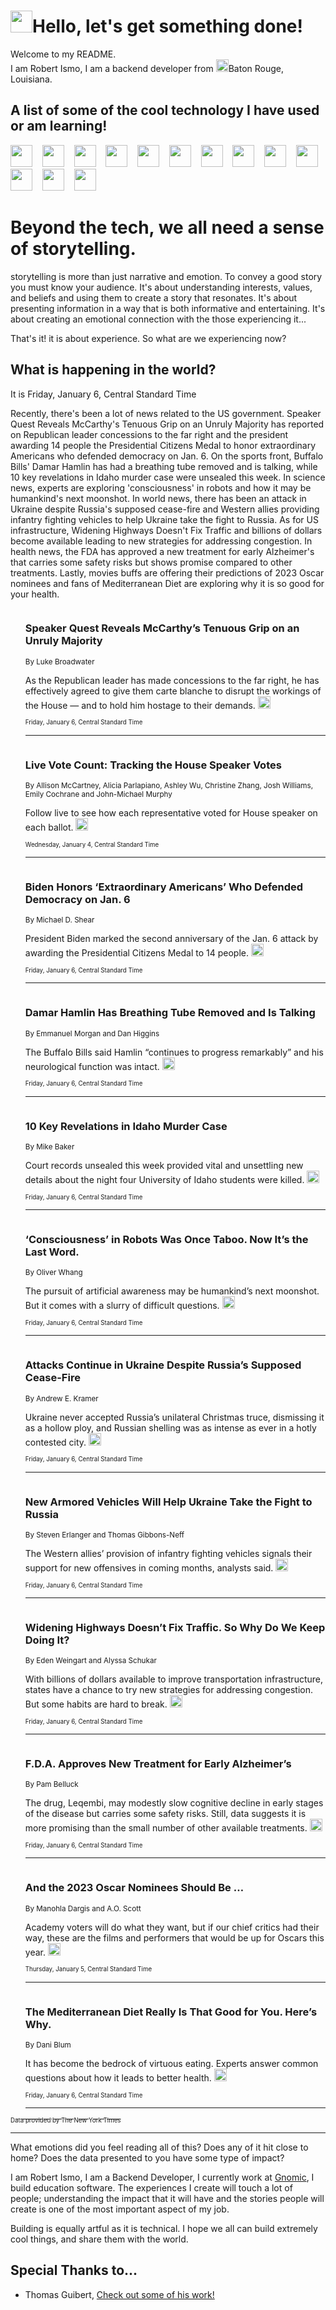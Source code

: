 <h1><img src="https://emojis.slackmojis.com/emojis/images/1643514375/3493/hot-coffee.gif?1643514375" width="35"/>Hello, let's get something done!</h1>

<p>Welcome to my README.<br/>
I am Robert Ismo, I am a backend developer from <img src="https://emojis.slackmojis.com/emojis/images/1638395689/50435/moulin_rouge.png?1638395689" width="20"/>Baton Rouge, Louisiana.</p>
<h2>A list of some of the cool technology I have used or am learning!</h2>
<p>
<img src="https://emojis.slackmojis.com/emojis/images/1643516091/21142/meow_bongotap.gif?1643516091" width="35" alt="">
<img src="https://img.shields.io/badge/Favorite%20Frontend%20Framework-SvelteKit-f83903" alt="">
<img src="https://img.shields.io/badge/Second%20Favorite-Vue-40b581" alt="">
<img src="https://img.shields.io/badge/Most%20Used%20Runtime-Nodejs-78b061" alt="">
<img src="https://emojis.slackmojis.com/emojis/images/1643517416/34482/fire.gif?1643517416" width="35" alt="">
<img src="https://img.shields.io/badge/Javascript%20But%20Better-Typescript-0078ca" alt="">
<img src="https://img.shields.io/badge/Favorite%20Language-Elixir-3e244d" alt="">
<img src="https://img.shields.io/badge/Containerize%20Everything-Docker-6ac9ef" alt="">
<img src="https://emojis.slackmojis.com/emojis/images/1643514596/5999/meow_party.gif?1643514596" width="35" alt="">
<img src="https://img.shields.io/badge/API%20Love%20Language-Graphql-de32a5" alt="">
<img src="https://img.shields.io/badge/Our%20Favorite%20Version%20Controller-Git-e94f33" alt="">
<img src="https://img.shields.io/badge/Favorite%20Database-Redis-d42d1d" alt="">
<img src="https://emojis.slackmojis.com/emojis/images/1643514559/5584/deployparrot.gif?1643514559" width="35" alt="">
<img src="https://img.shields.io/badge/Container%20Interstate-RabbitMQ-f66200" alt="">
<img src="https://img.shields.io/badge/Gotta%20Learn-Kubernetes-316adf" alt="">
<img src="https://img.shields.io/badge/Really%20Mature%20Now-WASM-654fef" alt="">
<img src="https://emojis.slackmojis.com/emojis/images/1666642497/61942/dance_vibe.gif?1666642497" width="35" alt="">
<img src="https://img.shields.io/badge/For%20My%20M1-ARM64-657d96" alt="">
<img src="https://img.shields.io/badge/Loving%20This%20So%20Much-TailwindCSS-17bcb5" alt="">
<img src="https://img.shields.io/badge/Cool%20Build%20Tool-Vite-f9cb24" alt="">
<img src="https://emojis.slackmojis.com/emojis/images/1669231376/62819/working-on-it.gif?1669231376" width="35" alt="">
<img src="https://img.shields.io/badge/Fun%20and%20Easy%20Database-MongoDB-5f8c49" alt="">
<img src="https://img.shields.io/badge/JS%20Life%20Support-NPM-c73737" alt="">
<img src="https://img.shields.io/badge/I%20Liked%20It-DynamoDB-0073b9" alt="">
<img src="https://emojis.slackmojis.com/emojis/images/1643514045/46/question.gif?1643514045" width="35" alt="">
<img src="https://img.shields.io/badge/cool-React-60d6f9" alt="">
<img src="https://img.shields.io/badge/Future%20Big%20Project-Lambda-f37e00" alt="">
<img src="https://img.shields.io/badge/NPM%20But%20Better-PNPM-f1aa07" alt="">
<img src="https://emojis.slackmojis.com/emojis/images/1643514943/9662/fbwow.gif?1643514943" width="35" alt="">
<img src="https://img.shields.io/badge/First%20Language-C-662079" alt="">
<img src="https://img.shields.io/badge/Where%20I%20Deploy%20Frontend-Vercel-000000" alt="">
<img src="https://img.shields.io/badge/Who%20Does%20not%20Want%20an%20App-Swift-f9492a" alt="">
<img src="https://emojis.slackmojis.com/emojis/images/1643514058/151/javascript.png?1643514058" width="35" alt="">
<img src="https://img.shields.io/badge/cool-Python-fbd542" alt="">
<img src="https://img.shields.io/badge/Favorite%20Something-Stripe-656cdc" alt="">
<img src="https://img.shields.io/badge/Of%20Course-HTML5-ed6327" alt="">
<img src="https://emojis.slackmojis.com/emojis/images/1660415405/60731/bomb.gif?1660415405" width="35" alt="">
<img src="https://img.shields.io/badge/hate-CSS-2964ec" alt="">
<img src="https://img.shields.io/badge/Learning-CircleCI-141215" alt="">
<img src="https://img.shields.io/badge/Learning-Rust-fbbb3b" alt="">
<img src="https://emojis.slackmojis.com/emojis/images/1660415397/60712/writing-hand.gif?1660415397" width="35" alt="">
<img src="https://img.shields.io/badge/Dev%20Browser%20of%20Choice-Firefox-cc4e26" alt="">
<img src="https://img.shields.io/badge/Recoverying%20From%20Windows-UNIX-1781e3" alt="">
<img src="https://img.shields.io/badge/LOVE-LogSeq-90c1c2" alt="">
<img src="https://emojis.slackmojis.com/emojis/images/1643514066/223/kirby.gif?1643514066" width="35" alt="">
<img src="https://img.shields.io/badge/Daily%20Driver-MacOS-e6e6e8" alt="">
<img src="https://img.shields.io/badge/Git%20Server-Github-000000" alt="">
<img src="https://img.shields.io/badge/enjoyable-EC2-f17428" alt="">
<img src="https://emojis.slackmojis.com/emojis/images/1643514239/2069/excited.gif?1643514239" width="35" alt="">
</p>
<h1>Beyond the tech, we all need a sense of storytelling.</h1>
<p>storytelling is more than just narrative and emotion. To convey a good story you must know your audience. It's about understanding interests, values, and beliefs and using them to create a story that resonates. It's about presenting information in a way that is both informative and entertaining. It's about creating an emotional connection with the those experiencing it...</p>
<p>That's it! it is about experience. So what are we experiencing now?</p>
<h2>What is happening in the world?</h2>
<p>It is Friday, January 6, Central Standard Time</p>
<p>
Recently, there&#39;s been a lot of news related to the US government. Speaker Quest Reveals McCarthy&#39;s Tenuous Grip on an Unruly Majority has reported on Republican leader concessions to the far right and the president awarding 14 people the Presidential Citizens Medal to honor extraordinary Americans who defended democracy on Jan. 6. On the sports front, Buffalo Bills&#39; Damar Hamlin has had a breathing tube removed and is talking, while 10 key revelations in Idaho murder case were unsealed this week. In science news, experts are exploring &#39;consciousness&#39; in robots and how it may be humankind&#39;s next moonshot. In world news, there has been an attack in Ukraine despite Russia&#39;s supposed cease-fire and Western allies providing infantry fighting vehicles to help Ukraine take the fight to Russia. As for US infrastructure, Widening Highways Doesn&#39;t Fix Traffic and billions of dollars become available leading to new strategies for addressing congestion. In health news, the FDA has approved a new treatment for early Alzheimer&#39;s that carries some safety risks but shows promise compared to other treatments. Lastly, movies buffs are offering their predictions of 2023 Oscar nominees and fans of Mediterranean Diet are exploring why it is so good for your health.</p>
<ol>
<img src="https://img.shields.io/badge/-us-blue" alt="">
<h3>Speaker Quest Reveals McCarthy’s Tenuous Grip on an Unruly Majority</h3>
<sub>By Luke Broadwater</sub>
<p>As the Republican leader has made concessions to the far right, he has effectively agreed to give them carte blanche to disrupt the workings of the House — and to hold him hostage to their demands.  <a href="https://nyti.ms/3imfW1R"><img src="https://developer.nytimes.com/files/poweredby_nytimes_30b.png?v=1583354208352" height="20"></a></p>
<sub><sub>Friday, January 6, Central Standard Time</sub></sub>
<hr/>
<img src="https://img.shields.io/badge/-us-blue" alt="">
<h3>Live Vote Count: Tracking the House Speaker Votes</h3>
<sub>By Allison McCartney, Alicia Parlapiano, Ashley Wu, Christine Zhang, Josh Williams, Emily Cochrane and John-Michael Murphy</sub>
<p>Follow live to see how each representative voted for House speaker on each ballot.  <a href="https://nyti.ms/3CmBDFI"><img src="https://developer.nytimes.com/files/poweredby_nytimes_30b.png?v=1583354208352" height="20"></a></p>
<sub><sub>Wednesday, January 4, Central Standard Time</sub></sub>
<hr/>
<img src="https://img.shields.io/badge/-us-blue" alt="">
<h3>Biden Honors ‘Extraordinary Americans’ Who Defended Democracy on Jan. 6</h3>
<sub>By Michael D. Shear</sub>
<p>President Biden marked the second anniversary of the Jan. 6 attack by awarding the Presidential Citizens Medal to 14 people.  <a href="https://nyti.ms/3XfR1vN"><img src="https://developer.nytimes.com/files/poweredby_nytimes_30b.png?v=1583354208352" height="20"></a></p>
<sub><sub>Friday, January 6, Central Standard Time</sub></sub>
<hr/>
<img src="https://img.shields.io/badge/-sports-blue" alt="">
<h3>Damar Hamlin Has Breathing Tube Removed and Is Talking</h3>
<sub>By Emmanuel Morgan and Dan Higgins</sub>
<p>The Buffalo Bills said Hamlin “continues to progress remarkably” and his neurological function was intact.  <a href="https://nyti.ms/3VRgCd9"><img src="https://developer.nytimes.com/files/poweredby_nytimes_30b.png?v=1583354208352" height="20"></a></p>
<sub><sub>Friday, January 6, Central Standard Time</sub></sub>
<hr/>
<img src="https://img.shields.io/badge/-us-blue" alt="">
<h3>10 Key Revelations in Idaho Murder Case</h3>
<sub>By Mike Baker</sub>
<p>Court records unsealed this week provided vital and unsettling new details about the night four University of Idaho students were killed.  <a href="https://nyti.ms/3W6RDTz"><img src="https://developer.nytimes.com/files/poweredby_nytimes_30b.png?v=1583354208352" height="20"></a></p>
<sub><sub>Friday, January 6, Central Standard Time</sub></sub>
<hr/>
<img src="https://img.shields.io/badge/-science-blue" alt="">
<h3>‘Consciousness’ in Robots Was Once Taboo. Now It’s the Last Word.</h3>
<sub>By Oliver Whang</sub>
<p>The pursuit of artificial awareness may be humankind’s next moonshot. But it comes with a slurry of difficult questions.  <a href="https://nyti.ms/3iioRRM"><img src="https://developer.nytimes.com/files/poweredby_nytimes_30b.png?v=1583354208352" height="20"></a></p>
<sub><sub>Friday, January 6, Central Standard Time</sub></sub>
<hr/>
<img src="https://img.shields.io/badge/-world-blue" alt="">
<h3>Attacks Continue in Ukraine Despite Russia’s Supposed Cease-Fire</h3>
<sub>By Andrew E. Kramer</sub>
<p>Ukraine never accepted Russia’s unilateral Christmas truce, dismissing it as a hollow ploy, and Russian shelling was as intense as ever in a hotly contested city.  <a href="https://nyti.ms/3XdQ7zE"><img src="https://developer.nytimes.com/files/poweredby_nytimes_30b.png?v=1583354208352" height="20"></a></p>
<sub><sub>Friday, January 6, Central Standard Time</sub></sub>
<hr/>
<img src="https://img.shields.io/badge/-world-blue" alt="">
<h3>New Armored Vehicles Will Help Ukraine Take the Fight to Russia</h3>
<sub>By Steven Erlanger and Thomas Gibbons-Neff</sub>
<p>The Western allies’ provision of infantry fighting vehicles signals their support for new offensives in coming months, analysts said.  <a href="https://nyti.ms/3ZfcAOK"><img src="https://developer.nytimes.com/files/poweredby_nytimes_30b.png?v=1583354208352" height="20"></a></p>
<sub><sub>Friday, January 6, Central Standard Time</sub></sub>
<hr/>
<img src="https://img.shields.io/badge/-us-blue" alt="">
<h3>Widening Highways Doesn’t Fix Traffic. So Why Do We Keep Doing It?</h3>
<sub>By Eden Weingart and Alyssa Schukar</sub>
<p>With billions of dollars available to improve transportation infrastructure, states have a chance to try new strategies for addressing congestion. But some habits are hard to break.  <a href="https://nyti.ms/3X7kMiN"><img src="https://developer.nytimes.com/files/poweredby_nytimes_30b.png?v=1583354208352" height="20"></a></p>
<sub><sub>Friday, January 6, Central Standard Time</sub></sub>
<hr/>
<img src="https://img.shields.io/badge/-health-blue" alt="">
<h3>F.D.A. Approves New Treatment for Early Alzheimer’s</h3>
<sub>By Pam Belluck</sub>
<p>The drug, Leqembi, may modestly slow cognitive decline in early stages of the disease but carries some safety risks. Still, data suggests it is more promising than the small number of other available treatments.  <a href="https://nyti.ms/3vFTQul"><img src="https://developer.nytimes.com/files/poweredby_nytimes_30b.png?v=1583354208352" height="20"></a></p>
<sub><sub>Friday, January 6, Central Standard Time</sub></sub>
<hr/>
<img src="https://img.shields.io/badge/-movies-blue" alt="">
<h3>And the 2023 Oscar Nominees Should Be …</h3>
<sub>By Manohla Dargis and A.O. Scott</sub>
<p>Academy voters will do what they want, but if our chief critics had their way, these are the films and performers that would be up for Oscars this year.  <a href="https://nyti.ms/3IrDxIT"><img src="https://developer.nytimes.com/files/poweredby_nytimes_30b.png?v=1583354208352" height="20"></a></p>
<sub><sub>Thursday, January 5, Central Standard Time</sub></sub>
<hr/>
<img src="https://img.shields.io/badge/-well-blue" alt="">
<h3>The Mediterranean Diet Really Is That Good for You. Here’s Why.</h3>
<sub>By Dani Blum</sub>
<p>It has become the bedrock of virtuous eating. Experts answer common questions about how it leads to better health.  <a href="https://nyti.ms/3WPWWb7"><img src="https://developer.nytimes.com/files/poweredby_nytimes_30b.png?v=1583354208352" height="20"></a></p>
<sub><sub>Friday, January 6, Central Standard Time</sub></sub>
<hr/>
</ol>
<a href="https://developer.nytimes.com"><sub><sub>Data provided by The New York Times</sub></sub></a>
<hr/>
<p>What emotions did you feel reading all of this? Does any of it hit close to home? Does the data presented to you have some type of impact?</p>
<p>I am Robert Ismo, I am a Backend Developer, I currently work at <a href="https://gnomic.education/">Gnomic</a>, I build education software. The experiences I create will touch a lot of people; understanding the impact that it will have and the stories people will create is one of the most important aspect of my job.</p>
<p>Building is equally artful as it is technical. I hope we all can build extremely cool things, and share them with the world.</p>
<h2>Special Thanks to...</h2>
<ul>
<li>Thomas Guibert, <a href="https://github.com/thmsgbrt/thmsgbrt">Check out some of his work!</a></li>
</ul>